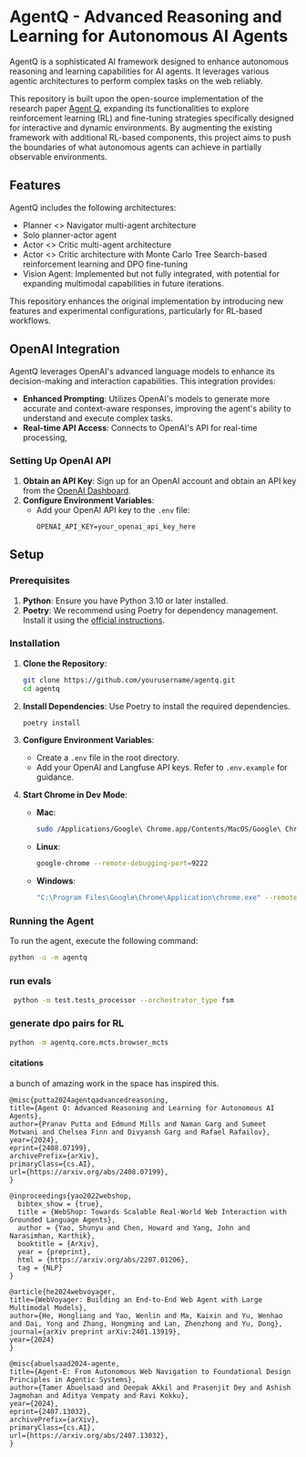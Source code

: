 # AgentQ - Advanced Reasoning and Learning for Autonomous AI Agents

AgentQ is a sophisticated AI framework designed to enhance autonomous reasoning and learning capabilities for AI agents. It leverages various agentic architectures to perform complex tasks on the web reliably.

This repository is built upon the open-source implementation of the research paper [Agent Q](https://arxiv.org/abs/2408.07199), expanding its functionalities to explore reinforcement learning (RL) and fine-tuning strategies specifically designed for interactive and dynamic environments. By augmenting the existing framework with additional RL-based components, this project aims to push the boundaries of what autonomous agents can achieve in partially observable environments.

## Features

AgentQ includes the following architectures:
- Planner <> Navigator multi-agent architecture
- Solo planner-actor agent
- Actor <> Critic multi-agent architecture
- Actor <> Critic architecture with Monte Carlo Tree Search-based reinforcement learning and DPO fine-tuning
- Vision Agent: Implemented but not fully integrated, with potential for expanding multimodal capabilities in future iterations.


This repository enhances the original implementation by introducing new features and experimental configurations, particularly for RL-based workflows.

## OpenAI Integration

AgentQ leverages OpenAI's advanced language models to enhance its decision-making and interaction capabilities. This integration provides:

- **Enhanced Prompting**: Utilizes OpenAI's models to generate more accurate and context-aware responses, improving the agent's ability to understand and execute complex tasks.
- **Real-time API Access**: Connects to OpenAI's API for real-time processing,

### Setting Up OpenAI API

1. **Obtain an API Key**: Sign up for an OpenAI account and obtain an API key from the [OpenAI Dashboard](https://platform.openai.com/).
2. **Configure Environment Variables**:
   - Add your OpenAI API key to the `.env` file:
     ```plaintext
     OPENAI_API_KEY=your_openai_api_key_here
     ```

## Setup

### Prerequisites

1. **Python**: Ensure you have Python 3.10 or later installed.
2. **Poetry**: We recommend using Poetry for dependency management. Install it using the [official instructions](https://python-poetry.org/docs/#installation).

### Installation

1. **Clone the Repository**:
   ```bash
   git clone https://github.com/yourusername/agentq.git
   cd agentq


2. **Install Dependencies**:
   Use Poetry to install the required dependencies.
   ```bash
   poetry install
   ```

3. **Configure Environment Variables**:
   - Create a `.env` file in the root directory.
   - Add your OpenAI and Langfuse API keys. Refer to `.env.example` for guidance.

4. **Start Chrome in Dev Mode**:
   - **Mac**:
     ```bash
     sudo /Applications/Google\ Chrome.app/Contents/MacOS/Google\ Chrome --remote-debugging-port=9222
     ```
   - **Linux**:
     ```bash
     google-chrome --remote-debugging-port=9222
     ```
   - **Windows**:
     ```bash
     "C:\Program Files\Google\Chrome\Application\chrome.exe" --remote-debugging-port=9222
     ```

### Running the Agent

To run the agent, execute the following command:

```bash
python -u -m agentq
```

### run evals

```bash
 python -m test.tests_processor --orchestrator_type fsm
```

### generate dpo pairs for RL

```bash
python -m agentq.core.mcts.browser_mcts
```

#### citations

a bunch of amazing work in the space has inspired this.

```
@misc{putta2024agentqadvancedreasoning,
title={Agent Q: Advanced Reasoning and Learning for Autonomous AI Agents},
author={Pranav Putta and Edmund Mills and Naman Garg and Sumeet Motwani and Chelsea Finn and Divyansh Garg and Rafael Rafailov},
year={2024},
eprint={2408.07199},
archivePrefix={arXiv},
primaryClass={cs.AI},
url={https://arxiv.org/abs/2408.07199},
}
```

```
@inproceedings{yao2022webshop,
  bibtex_show = {true},
  title = {WebShop: Towards Scalable Real-World Web Interaction with Grounded Language Agents},
  author = {Yao, Shunyu and Chen, Howard and Yang, John and Narasimhan, Karthik},
  booktitle = {ArXiv},
  year = {preprint},
  html = {https://arxiv.org/abs/2207.01206},
  tag = {NLP}
}
```

```
@article{he2024webvoyager,
title={WebVoyager: Building an End-to-End Web Agent with Large Multimodal Models},
author={He, Hongliang and Yao, Wenlin and Ma, Kaixin and Yu, Wenhao and Dai, Yong and Zhang, Hongming and Lan, Zhenzhong and Yu, Dong},
journal={arXiv preprint arXiv:2401.13919},
year={2024}
}
```

```
@misc{abuelsaad2024-agente,
title={Agent-E: From Autonomous Web Navigation to Foundational Design Principles in Agentic Systems},
author={Tamer Abuelsaad and Deepak Akkil and Prasenjit Dey and Ashish Jagmohan and Aditya Vempaty and Ravi Kokku},
year={2024},
eprint={2407.13032},
archivePrefix={arXiv},
primaryClass={cs.AI},
url={https://arxiv.org/abs/2407.13032},
}
```
